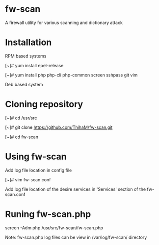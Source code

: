 # fw-scan
A firewall utility for various scanning and dictionary attack

# Installation

RPM based systems

[~]# yum install epel-release

[~]# yum install php php-cli php-common screen sshpass git vim


Deb based system

# Cloning repository

[~]# cd /usr/src

[~]# git clone https://github.com/ThihaM/fw-scan.git

[~]# cd fw-scan

# Using fw-scan

Add log file location in config file

[~]# vim fw-scan.conf

Add log file location of the desire services in 'Services' section of the fw-scan.conf

# Runing fw-scan.php

screen -Adm php /usr/src/fw-scan/fw-scan.php

Note: fw-scan.php log files can be view in /var/log/fw-scan/ directory
